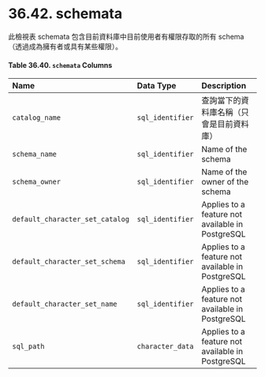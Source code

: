 # 36.42. schemata

此檢視表 schemata 包含目前資料庫中目前使用者有權限存取的所有 schema（透過成為擁有者或具有某些權限）。

#### **Table 36.40. `schemata` Columns**

| Name | Data Type | Description |
| :--- | :--- | :--- |
| `catalog_name` | `sql_identifier` | 查詢當下的資料庫名稱（只會是目前資料庫） |
| `schema_name` | `sql_identifier` | Name of the schema |
| `schema_owner` | `sql_identifier` | Name of the owner of the schema |
| `default_character_set_catalog` | `sql_identifier` | Applies to a feature not available in PostgreSQL |
| `default_character_set_schema` | `sql_identifier` | Applies to a feature not available in PostgreSQL |
| `default_character_set_name` | `sql_identifier` | Applies to a feature not available in PostgreSQL |
| `sql_path` | `character_data` | Applies to a feature not available in PostgreSQL |

